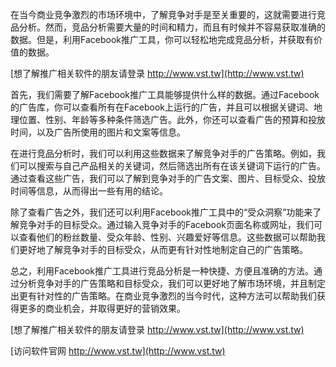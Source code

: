 在当今商业竞争激烈的市场环境中，了解竞争对手是至关重要的，这就需要进行竞品分析。然而，竞品分析需要大量的时间和精力，而且有时候并不容易获取准确的数据。但是，利用Facebook推广工具，你可以轻松地完成竞品分析，并获取有价值的数据。

[想了解推广相关软件的朋友请登录 http://www.vst.tw](http://www.vst.tw)

首先，我们需要了解Facebook推广工具能够提供什么样的数据。通过Facebook的广告库，你可以查看所有在Facebook上运行的广告，并且可以根据关键词、地理位置、性别、年龄等多种条件筛选广告。此外，你还可以查看广告的预算和投放时间，以及广告所使用的图片和文案等信息。

在进行竞品分析时，我们可以利用这些数据来了解竞争对手的广告策略。例如，我们可以搜索与自己产品相关的关键词，然后筛选出所有在该关键词下运行的广告。通过查看这些广告，我们可以了解到竞争对手的广告文案、图片、目标受众、投放时间等信息，从而得出一些有用的结论。

除了查看广告之外，我们还可以利用Facebook推广工具中的“受众洞察”功能来了解竞争对手的目标受众。通过输入竞争对手的Facebook页面名称或网址，我们可以查看他们的粉丝数量、受众年龄、性别、兴趣爱好等信息。这些数据可以帮助我们更好地了解竞争对手的目标受众，从而更有针对性地制定自己的广告策略。

总之，利用Facebook推广工具进行竞品分析是一种快捷、方便且准确的方法。通过分析竞争对手的广告策略和目标受众，我们可以更好地了解市场环境，并且制定出更有针对性的广告策略。在商业竞争激烈的当今时代，这种方法可以帮助我们获得更多的商业机会，并取得更好的营销效果。

[想了解推广相关软件的朋友请登录 http://www.vst.tw](http://www.vst.tw)


[访问软件官网 http://www.vst.tw](http://www.vst.tw)

